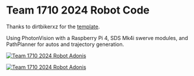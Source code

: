 # Team 1710 2024 Robot Code </br>
Thanks to dirtbikerxz for the [template](https://github.com/dirtbikerxz/BaseTalonFXSwerve).

Using PhotonVision with a Raspberry Pi 4, SDS Mk4i swerve modules, and PathPlanner for autos and trajectory generation.

[![Team 1710 2024 Robot Adonis](https://img.youtube.com/vi/qDYD3rMLS-k/0.jpg)](https://www.youtube.com/watch?v=qDYD3rMLS-k)

[![Team 1710 2024 Robot Adonis](https://img.youtube.com/vi/qDYD3rMLS-k/0.jpg)](https://www.youtube.com/watch?v=qDYD3rMLS-k)